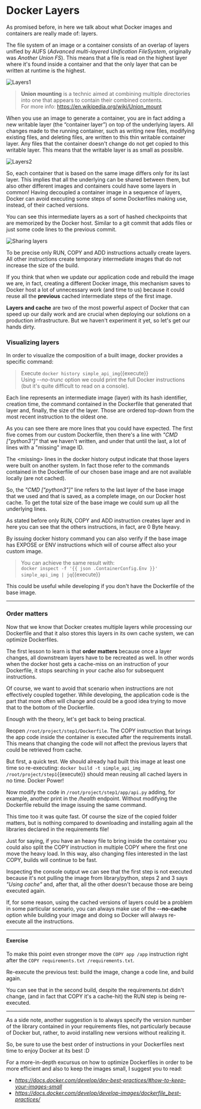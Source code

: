 # Docker Layers

As promised before, in here we talk about what Docker images and containers are really made of: layers.

The file system of an image or a container consists of an overlap of layers unified by AUFS 
(*Advanced multi-layered Unification FileSystem*, originally was *Another Union FS*). This means that
a file is read on the highest layer where it's found inside a container and that the only layer that 
can be written at runtime is the highest.

![Layers1](https://raw.githubusercontent.com/dcc-sapienza/katacoda-scenarios/master/docker/part2/images/step4/layers_1.png)

> **Union mounting** is a technic aimed at combining multiple directories into one that 
> appears to contain their combined contents.  
> For more info: https://en.wikipedia.org/wiki/Union_mount

When you use an image to generate a container, you are in fact adding a new writable layer 
(the “container layer”) on top of the underlying layers. All changes made to the running container, 
such as writing new files, modifying existing files, and deleting files, are written to this thin 
writable container layer. Any files that the container doesn't change do not get copied to this 
writable layer. This means that the writable layer is as small as possible.

![Layers2](https://raw.githubusercontent.com/dcc-sapienza/katacoda-scenarios/master/docker/part2/images/step4/layers_2.png)

So, each container that is based on the same image differs only for its last layer. This implies that 
all the underlying can be shared between them, but also other different images and containers could have 
some layers in common! Having decoupled a container image in a sequence of layers, Docker can avoid 
executing some steps of some Dockerfiles making use, instead, of their cached versions.

You can see this intermediate layers as a sort of hashed checkpoints that are memorized by the 
Docker host. Similar to a git commit that adds files or just some code lines to the previous commit.

![Sharing layers](https://raw.githubusercontent.com/dcc-sapienza/katacoda-scenarios/master/docker/part2/images/step4/sharing_layers.jpg)

To be precise only RUN, COPY and ADD instructions actually create layers. All other 
instructions create temporary intermediate images that do not increase the size of the build.

If you think that when we update our application code and rebuild the image we are, in fact, 
creating a different Docker image, this mechanism saves to Docker host a lot of unnecessary work 
(and time to us) because it could reuse all the **previous** cached intermediate steps of the first 
image.

**Layers and cache** are two of the most powerful aspect of Docker that can speed up our daily work and 
are crucial when deploying our solutions on a production infrastructure. 
But we haven't experiment it yet, so let's get our hands dirty.


### Visualizing layers

In order to visualize the composition of a built image, docker provides a specific command:

> Execute `docker history simple_api_img`{{execute}}  
> Using *--no-trunc* option we could print the full Docker instructions (but it's quite difficult to read 
> on a console).

Each line represents an intermediate image (layer) with its hash identifier, creation time, the command 
contained in the Dockerfile that generated that layer and, finally, the size of the layer. Those are
ordered top-down from the most recent instruction to the oldest one.

As you can see there are more lines that you could have expected. The first five comes from our custom
Dockerfile, then there's a line with *"CMD ["python3"]"* that we haven't written, and under that until 
the last, a lot of lines with a "missing" image ID.

The &lt;missing&gt; lines in the docker history output indicate that those layers were built on 
another system. In fact those refer to the commands contained in the Dockerfile of our chosen base image
and are not available locally (are not cached).

So, the *"CMD ["python3"]"* line refers to the last layer of the base image that we used and that is 
saved, as a complete image, on our Docker host cache. To get the total size of the base image we could 
sum up all the underlying lines.

As stated before only RUN, COPY and ADD instruction creates layer and in here you can see that the 
others instructions, in fact, are 0 Byte heavy.

By issuing docker history command you can also verify if the base image has EXPOSE or ENV instructions 
which will of course affect also your custom image. 

> You can achieve the same result with:  
> `docker inspect -f '{{ json .ContainerConfig.Env }}' simple_api_img | jq`{{execute}}

This could be useful while developing if you don't have the Dockerfile of the base image.

---

### Order matters

Now that we know that Docker creates multiple layers while processing our Dockerfile and that it also
stores this layers in its own cache system, we can optimize Dockerfiles.

The first lesson to learn is that **order matters** because once a layer changes, all downstream layers 
have to be recreated as well. In other words when the docker host gets a cache-miss on an instruction
of your Dockerfile, it stops searching in your cache also for subsequent instructions.

Of course, we want to avoid that scenario when instructions are not effectively coupled together.
While developing, the application code is the part that more often will change and could be a good 
idea trying to move that to the bottom of the Dockerfile.

Enough with the theory, let's get back to being practical.

Reopen `/root/project/step1/Dockerfile`. The COPY instruction that brings the app code inside the
container is executed after the requirements install. This means that changing the code will not affect
the previous layers that could be retrieved from cache.

But first, a quick test. We should already had built this image at least one time so re-executing:
`docker build -t simple_api_img /root/project/step1`{{execute}} should mean reusing all cached layers
in no time. Docker Power!

Now modify the code in `/root/project/step1/app/api.py` adding, for example, another print in the 
*/health* endpoint. Without modifying the Dockerfile rebuild the image issuing the same command.

This time too it was quite fast. Of course the size of the copied folder matters, but is nothing compared
to downloading and installing again all the libraries declared in the requirements file!

Just for saying, if you have an heavy file to bring inside the container you could also split the COPY 
instruction in multiple COPY where the first one move the heavy load. In this way, also changing files 
interested in the last COPY, builds will continue to be fast.

Inspecting the console output we can see that the first step is not executed because it's not pulling
the image from library/python, steps 2 and 3 says *"Using cache"* and, after that, all the other 
doesn't because those are being executed again.

If, for some reason, using the cached versions of layers could be a problem in some particular scenario,
you can always make use of the **--no-cache** option while building your image and doing so Docker will 
always re-execute all the instructions.

---

#### Exercise

To make this point even stronger move the `COPY app /app` instruction right after the 
`COPY requirements.txt /requirements.txt`.

Re-execute the previous test: build the image, change a code line, and build again.

You can see that in the second build, despite the requirements.txt didn't change,
(and in fact that COPY it's a cache-hit) the RUN step is being re-executed.

---

As a side note, another suggestion is to always specify the version number of the library contained 
in your requirements files, not particularly because of Docker but, rather, to avoid installing new
versions without realizing it.

So, be sure to use the best order of instructions in your Dockerfiles next time to enjoy Docker
at its best :D

For a more-in-depth excursus on how to optimize Dockerfiles in order to be more efficient and also to 
keep the images small, I suggest you to read:
* *https://docs.docker.com/develop/dev-best-practices/#how-to-keep-your-images-small*
* *https://docs.docker.com/develop/develop-images/dockerfile_best-practices/*